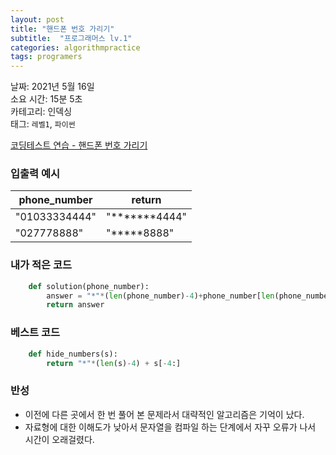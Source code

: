 ```yaml
---
layout: post
title: "핸드폰 번호 가리기"
subtitle:  "프로그래머스 lv.1"
categories: algorithmpractice
tags: programers
---
```

  
  
날짜: 2021년 5월 16일  
소요 시간: 15분 5초  
카테고리: 인덱싱  
태그: `레벨1`, `파이썬`  


[코딩테스트 연습 - 핸드폰 번호 가리기](https://programmers.co.kr/learn/courses/30/lessons/12948)

### 입출력 예시  

|phone_number|return|
|---|---|
|"01033334444"|"*******4444"|
|"027778888"|"*****8888"|  
  
  
### 내가 적은 코드

```python
    def solution(phone_number):
        answer = "*"*(len(phone_number)-4)+phone_number[len(phone_number)-4:]
        return answer
```  
  
  
### 베스트 코드

```python
    def hide_numbers(s):
        return "*"*(len(s)-4) + s[-4:]
```

### 반성

- 이전에 다른 곳에서 한 번 풀어 본 문제라서 대략적인 알고리즘은 기억이 났다.
- 자료형에 대한 이해도가 낮아서 문자열을 컴파일 하는 단계에서 자꾸 오류가 나서 시간이 오래걸렸다.  
  
  
